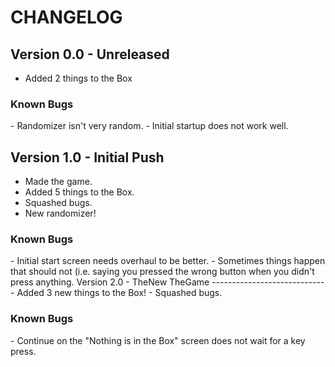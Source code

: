 CHANGELOG
=========
Version 0.0 - Unreleased
------------------------
- Added 2 things to the Box
<h3>Known Bugs</h3>
- Randomizer isn't very random.
- Initial startup does not work well.

Version 1.0 - Initial Push
--------------------------
- Made the game.
- Added 5 things to the Box.
- Squashed bugs.
- New randomizer!
<h3>Known Bugs</h3>
- Initial start screen needs overhaul to be better.
    - Sometimes things happen that should not (i.e. saying you pressed the wrong button when you didn't press                    anything.
Version 2.0 - TheNew TheGame
----------------------------
- Added 3 new things to the Box!
- Squashed bugs.
<h3>Known Bugs</h3>
- Continue on the "Nothing is in the Box" screen does not wait for a key press.
